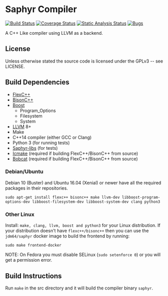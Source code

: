 # Saphyr Compiler
[![Build Status](https://github.com/jdm64/saphyr/workflows/Github%20CI/badge.svg)](https://github.com/jdm64/saphyr/actions)
[![Coverage Status](https://coveralls.io/repos/github/jdm64/saphyr/badge.svg?branch=master)](https://coveralls.io/github/jdm64/saphyr?branch=master)
[![Static Analysis Status](https://api.codacy.com/project/badge/Grade/3bca14628f32436dae4827f0df5c7c73)](https://app.codacy.com/gh/jdm64/saphyr/dashboard)
[![Bugs](https://sonarcloud.io/api/project_badges/measure?project=jdm64_saphyr&metric=bugs)](https://sonarcloud.io/dashboard?id=jdm64_saphyr)

A C++ Like compiler using LLVM as a backend.

## License

Unless otherwise stated the source code is licensed under the GPLv3 -- see LICENSE.

## Build Dependencies

* [FlexC++](https://fbb-git.gitlab.io/flexcpp/)
* [BisonC++](https://fbb-git.gitlab.io/bisoncpp/)
* [Boost](http://www.boost.org/)
  * Program_Options
  * Filesystem
  * System
* [LLVM](http://llvm.org/) 8+
* Make
* C++14 compiler (either GCC or Clang)
* Python 3 (for running tests)
* [Saphyr-libs](https://github.com/jdm64/saphyr-libs) (for tests)
* [Icmake](https://fbb-git.github.io/icmake/) (required if building FlexC++/BisonC++ from source)
* [Bobcat](https://fbb-git.github.io/bobcat/) (required if building FlexC++/BisonC++ from source)

### Debian/Ubuntu

Debian 10 (Buster) and Ubuntu 16.04 (Xenial) or newer have all the required packages in their repositories.

`sudo apt-get install flexc++ bisonc++ make llvm-dev libboost-program-options-dev libboost-filesystem-dev libboost-system-dev clang python3`

### Other Linux

Install: `make, clang, llvm, boost and python3` for your Linux distribution. If your distribution doesn't
have `flexc++/bisonc++` then you can use the `jdm64/saphyr` docker image to build the frontend by running:

`sudo make frontend-docker`

NOTE: On Fedora you must disable SELinux (`sudo setenforce 0`) or you will get a permission error.

## Build Instructions

Run `make` in the src directory and it will build the compiler binary `saphyr`.
